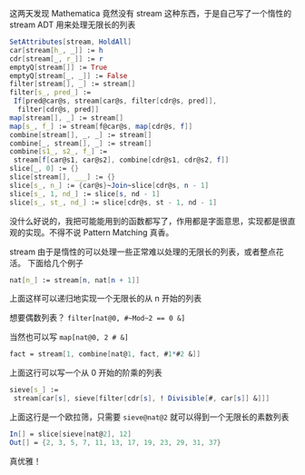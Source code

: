 这两天发现 Mathematica 竟然没有 stream 这种东西，于是自己写了一个惰性的 stream ADT 用来处理无限长的列表
```mathematica
SetAttributes[stream, HoldAll]
car[stream[h_, _]] := h
cdr[stream[_, r_]] := r
emptyQ[stream[]] := True
emptyQ[stream[_, _]] := False
filter[stream[], _] := stream[]
filter[s_, pred_] := 
 If[pred@car@s, stream[car@s, filter[cdr@s, pred]], 
  filter[cdr@s, pred]]
map[stream[], _] := stream[]
map[s_, f_] := stream[f@car@s, map[cdr@s, f]]
combine[stream[], _, _] := stream[]
combine[_, stream[], _] := stream[]
combine[s1_, s2_, f_] := 
 stream[f[car@s1, car@s2], combine[cdr@s1, cdr@s2, f]]
slice[_, 0] := {}
slice[stream[], ___] := {}
slice[s_, n_] := {car@s}~Join~slice[cdr@s, n - 1]
slice[s_, 1, nd_] := slice[s, nd - 1]
slice[s_, st_, nd_] := slice[cdr@s, st - 1, nd - 1]
```
没什么好说的，我把可能能用到的函数都写了，作用都是字面意思，实现都是很直观的实现。不得不说 Pattern Matching 真香。

stream 由于是惰性的可以处理一些正常难以处理的无限长的列表，或者整点花活。
下面给几个例子
```mathematica
nat[n_] := stream[n, nat[n + 1]]
```
上面这样可以递归地实现一个无限长的从 n 开始的列表

想要偶数列表？ `filter[nat@0, #~Mod~2 == 0 &]` 

当然也可以写 `map[nat@0, 2 # &]` 

```mathematica
fact = stream[1, combine[nat@1, fact, #1*#2 &]]
```
上面这行可以写一个从 0 开始的阶乘的列表

```mathematica
sieve[s_] := 
 stream[car[s], sieve[filter[cdr[s], ! Divisible[#, car[s]] &]]]
```
上面这行是一个欧拉筛，只需要 `sieve@nat@2` 就可以得到一个无限长的素数列表

```mathematica
In[] = slice[sieve[nat@2], 12]
Out[] = {2, 3, 5, 7, 11, 13, 17, 19, 23, 29, 31, 37}
```
真优雅！
